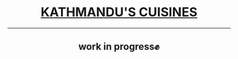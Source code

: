 # <center> <u> <b> KATHMANDU'S CUISINES </b> </u> </center>
------------------------------------
## <center> work in progress✊</center>